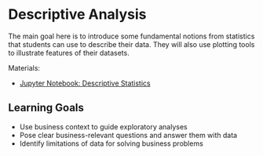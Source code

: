 # Descriptive Analysis

The main goal here is to introduce some fundamental notions from statistics that students can use to describe their data. They will also use plotting tools to illustrate features of their datasets.

Materials:
- [Jupyter Notebook: Descriptive Statistics](descriptive_stats.ipynb)

## Learning Goals

- Use business context to guide exploratory analyses
- Pose clear business-relevant questions and answer them with data
- Identify limitations of data for solving business problems